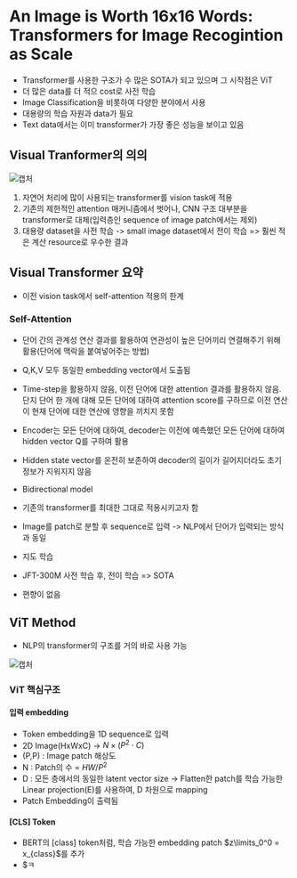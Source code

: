 # An Image is Worth 16x16 Words: Transformers for Image Recogintion as Scale

- Transformer를 사용한 구조가 수 많은 SOTA가 되고 있으며 그 시작점은 ViT
- 더 많은 data를 더 적으 cost로 사전 학습
- Image Classification을 비롯하여 다양한 분야에서 사용
- 대용량의 학습 자원과 data가 필요
- Text data에서는 이미 transformer가 가장 좋은 성능을 보이고  있음

## Visual Tranformer의 의의

![캡처](https://user-images.githubusercontent.com/80622859/185046721-e5fd8e00-d419-4737-9a37-e849c5213071.PNG)

1. 자연어 처리에 많이 사용되는 transformer를 vision task에 적용
2. 기존의 제한적인 attention 매커니즘에서 벗어나, CNN 구조 대부분을 transformer로 대체(입력층인 sequence of image patch에서는 제외)
3. 대용량 dataset을 사전 학습 -> small image dataset에서 전이 학습 => 훨씬 적은 계산 resource로 우수한 결과

## Visual Transformer 요약
- 이전 vision task에서 self-attention 적용의 한계

### Self-Attention
- 단어 간의 관계성 연산 결과를 활용하여 연관성이 높은 단어끼리 연결해주기 위해 활용(단어에 맥락을 붙여넣어주는 방법)
- Q,K,V 모두 동일한 embedding vector에서 도출됨
- Time-step을 활용하지 않음, 이전 단어에 대한 attention 결과를 활용하지 않음. 단지 단어 한 개에 대해 모든 단어에 대하여 attention score를 구하므로 이전 연산이 현재 단어에 대한 연산에 영향을 끼치지 못함
- Encoder는 모든 단어에 대하여, decoder는 이전에 예측했던 모든 단어에 대하여 hidden vector Q를 구하여 활용
- Hidden state vector를 온전히 보존하여 decoder의 길이가 길어지더라도 초기 정보가 지워지지 않음
- Bidirectional model

- 기존의 transformer를 최대한 그대로 적용시키고자 함
- Image를 patch로 분할 후 sequence로 입력 -> NLP에서 단어가 입력되는 방식과 동일
- 지도 학습
- JFT-300M 사전 학습 후, 전이 학습 => SOTA
- 편향이 없음

## ViT Method
- NLP의 transformer의 구조를 거의 바로 사용 가능

![캡처](https://user-images.githubusercontent.com/80622859/185048302-7aa34e43-b003-4759-b03d-0e08fc41d19f.PNG)

### ViT 핵심구조

#### 입력 embedding
- Token embedding을 1D sequence로 입력
- 2D Image(HxWxC) -> $N \times (P^2 \cdot C)$
- (P,P) : Image patch 해상도 
- N : Patch의 수 = $HW/P^2$
- D : 모든 층에서의 동일한 latent vector size -> Flatten한 patch를 학습 가능한 Linear projection(E)를 사용하여, D 차원으로 mapping
- Patch Embedding이 출력됨

#### [CLS] Token
- BERT의 [class] token처럼, 학습 가능한 embedding patch $z\limits_0^0 = x_{class}$를 추가
- $ㅋ
